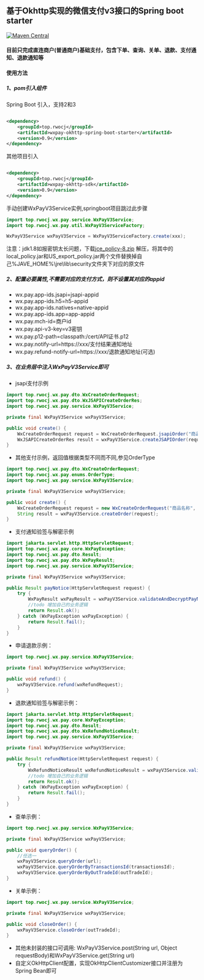 ## 基于Okhttp实现的微信支付v3接口的Spring boot starter

[![Maven Central](https://maven-badges.herokuapp.com/maven-central/top.rwocj/wxpay-v3-spring-boot-starter/badge.svg)](https://maven-badges.herokuapp.com/maven-central/top.rwocj/wxpay-v3-spring-boot-starter)

#### 目前只完成直连商户(普通商户)基础支付，包含下单、查询、关单、退款、支付通知、退款通知等

#### 使用方法

##### 1、pom引入组件

Spring Boot 引入，支持2和3

```xml

<dependency>
    <groupId>top.rwocj</groupId>
    <artifactId>wxpay-okhttp-spring-boot-starter</artifactId>
    <version>0.9</version>
</dependency>
```

其他项目引入

```xml

<dependency>
    <groupId>top.rwocj</groupId>
    <artifactId>wxpay-okhttp-sdk</artifactId>
    <version>0.9</version>
</dependency>
```

手动创建WxPayV3Service实例,springboot项目跳过此步骤

```java
import top.rwocj.wx.pay.service.WxPayV3Service;
import top.rwocj.wx.pay.util.WxPayV3ServiceFactory;

WxPayV3Service wxPayV3Service = WxPayV3ServiceFactory.create(xxx);
```

注意：jdk1.8如报密钥太长问题，下载[jce_policy-8.zip](http://download.oracle.com/otn-pub/java/jce/8/jce_policy-8.zip)
解压，将其中的local_policy.jar和US_export_policy.jar两个文件替换掉自己%JAVE_HOME%\jre\lib\security文件夹下对应的原文件

##### 2、配置必要属性,不需要对应的支付方式，则不设置其对应的appid

* wx.pay.app-ids.jsapi=jsapi-appid
* wx.pay.app-ids.h5=h5-appid
* wx.pay.app-ids.natives=native-appid
* wx.pay.app-ids.app=app-appid
* wx.pay.mch-id=商户id
* wx.pay.api-v3-key=v3密钥
* wx.pay.p12-path=classpath:/cert/API证书.p12
* wx.pay.notify-url=https://xxx/支付结果通知地址
* wx.pay.refund-notify-url=https://xxx/退款通知地址(可选)

##### 3、在业务层中注入WxPayV3Service即可

* jsapi支付示例

```java
import top.rwocj.wx.pay.dto.WxCreateOrderRequest;
import top.rwocj.wx.pay.dto.WxJSAPICreateOrderRes;
import top.rwocj.wx.pay.service.WxPayV3Service;

private final WxPayV3Service wxPayV3Service;

public void create() {
    WxCreateOrderRequest request = WxCreateOrderRequest.jsapiOrder("商品名称", "外部订单号", 100, "openid");
    WxJSAPICreateOrderRes result = wxPayV3Service.createJSAPIOrder(request);
}
```

* 其他支付示例，返回值根据类型不同而不同,参见OrderType

```java
import top.rwocj.wx.pay.dto.WxCreateOrderRequest;
import top.rwocj.wx.pay.enums.OrderType;
import top.rwocj.wx.pay.service.WxPayV3Service;

private final WxPayV3Service wxPayV3Service;

public void create() {
    WxCreateOrderRequest request = new WxCreateOrderRequest("商品名称", "外部订单号", OrderType.h5, 100, "openid");
    String result = wxPayV3Service.createOrder(request);
}
```

* 支付通知验签与解密示例

```java
import jakarta.servlet.http.HttpServletRequest;
import top.rwocj.wx.pay.core.WxPayException;
import top.rwocj.wx.pay.dto.Result;
import top.rwocj.wx.pay.dto.WxPayResult;
import top.rwocj.wx.pay.service.WxPayV3Service;

private final WxPayV3Service wxPayV3Service;

public Result payNotice(HttpServletRequest request) {
    try {
        WxPayResult wxPayResult = wxPayV3Service.validateAndDecryptPayNotification(request);
        //todo 增加自己的业务逻辑
        return Result.ok();
    } catch (WxPayException wxPayException) {
        return Result.fail();
    }
}
```

* 申请退款示例：

```java
import top.rwocj.wx.pay.service.WxPayV3Service;

private final WxPayV3Service wxPayV3Service;

public void refund() {
    wxPayV3Service.refund(wxRefundRequest);
}
```

* 退款通知验签与解密示例：

```java
import jakarta.servlet.http.HttpServletRequest;
import top.rwocj.wx.pay.core.WxPayException;
import top.rwocj.wx.pay.dto.Result;
import top.rwocj.wx.pay.dto.WxRefundNoticeResult;
import top.rwocj.wx.pay.service.WxPayV3Service;

private final WxPayV3Service wxPayV3Service;

public Result refundNotice(HttpServletRequest request) {
    try {
        WxRefundNoticeResult wxRefundNoticeResult = wxPayV3Service.validateAndDecryptRefundNotification(request);
        //todo 增加自己的业务逻辑
        return Result.ok();
    } catch (WxPayException wxPayException) {
        return Result.fail();
    }
}
```

* 查单示例：

```java
import top.rwocj.wx.pay.service.WxPayV3Service;

private final WxPayV3Service wxPayV3Service;

public void queryOrder() {
    //任选一
    wxPayV3Service.queryOrder(url);
    wxPayV3Service.queryOrderByTransactionsId(transactionsId);
    wxPayV3Service.queryOrderByOutTradeId(outTradeId);
}
```

* 关单示例：

```java
import top.rwocj.wx.pay.service.WxPayV3Service;

private final WxPayV3Service wxPayV3Service;

public void closeOrder() {
    wxPayV3Service.closeOrder(outTradeId);
}
```

* 其他未封装的接口可调用: WxPayV3Service.post(String url, Object requestBody)和WxPayV3Service.get(String url)
* 自定义OkHttpClient配置，实现OkHttpClientCustomizer接口并注册为Spring Bean即可
